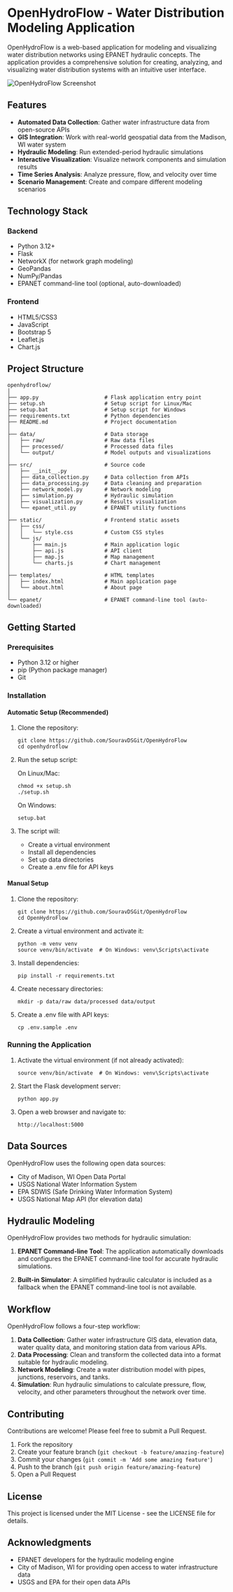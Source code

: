 # OpenHydroFlow - Water Distribution Modeling Application

OpenHydroFlow is a web-based application for modeling and visualizing water distribution networks using EPANET hydraulic concepts. The application provides a comprehensive solution for creating, analyzing, and visualizing water distribution systems with an intuitive user interface.

![OpenHydroFlow Screenshot](images/openhyroflow.png)

## Features

- **Automated Data Collection**: Gather water infrastructure data from open-source APIs
- **GIS Integration**: Work with real-world geospatial data from the Madison, WI water system
- **Hydraulic Modeling**: Run extended-period hydraulic simulations
- **Interactive Visualization**: Visualize network components and simulation results
- **Time Series Analysis**: Analyze pressure, flow, and velocity over time
- **Scenario Management**: Create and compare different modeling scenarios

## Technology Stack

### Backend

- Python 3.12+
- Flask
- NetworkX (for network graph modeling)
- GeoPandas
- NumPy/Pandas
- EPANET command-line tool (optional, auto-downloaded)

### Frontend

- HTML5/CSS3
- JavaScript
- Bootstrap 5
- Leaflet.js
- Chart.js

## Project Structure

```
openhydroflow/
│
├── app.py                     # Flask application entry point
├── setup.sh                   # Setup script for Linux/Mac
├── setup.bat                  # Setup script for Windows
├── requirements.txt           # Python dependencies
├── README.md                  # Project documentation
│
├── data/                      # Data storage
│   ├── raw/                   # Raw data files
│   ├── processed/             # Processed data files
│   └── output/                # Model outputs and visualizations
│
├── src/                       # Source code
│   ├── __init__.py
│   ├── data_collection.py     # Data collection from APIs
│   ├── data_processing.py     # Data cleaning and preparation
│   ├── network_model.py       # Network modeling
│   ├── simulation.py          # Hydraulic simulation
│   ├── visualization.py       # Results visualization
│   └── epanet_util.py         # EPANET utility functions
│
├── static/                    # Frontend static assets
│   ├── css/
│   │   └── style.css          # Custom CSS styles
│   └── js/
│       ├── main.js            # Main application logic
│       ├── api.js             # API client
│       ├── map.js             # Map management
│       └── charts.js          # Chart management
│
├── templates/                 # HTML templates
│   ├── index.html             # Main application page
│   └── about.html             # About page
│
└── epanet/                    # EPANET command-line tool (auto-downloaded)
```

## Getting Started

### Prerequisites

- Python 3.12 or higher
- pip (Python package manager)
- Git

### Installation

#### Automatic Setup (Recommended)

1. Clone the repository:

   ```
   git clone https://github.com/SouravDSGit/OpenHydroFlow
   cd openhydroflow
   ```

2. Run the setup script:

   On Linux/Mac:

   ```
   chmod +x setup.sh
   ./setup.sh
   ```

   On Windows:

   ```
   setup.bat
   ```

3. The script will:
   - Create a virtual environment
   - Install all dependencies
   - Set up data directories
   - Create a .env file for API keys

#### Manual Setup

1. Clone the repository:

   ```
   git clone https://github.com/SouravDSGit/OpenHydroFlow
   cd OpenHydroFlow
   ```

2. Create a virtual environment and activate it:

   ```
   python -m venv venv
   source venv/bin/activate  # On Windows: venv\Scripts\activate
   ```

3. Install dependencies:

   ```
   pip install -r requirements.txt
   ```

4. Create necessary directories:

   ```
   mkdir -p data/raw data/processed data/output
   ```

5. Create a .env file with API keys:
   ```
   cp .env.sample .env
   ```

### Running the Application

1. Activate the virtual environment (if not already activated):

   ```
   source venv/bin/activate  # On Windows: venv\Scripts\activate
   ```

2. Start the Flask development server:

   ```
   python app.py
   ```

3. Open a web browser and navigate to:
   ```
   http://localhost:5000
   ```

## Data Sources

OpenHydroFlow uses the following open data sources:

- City of Madison, WI Open Data Portal
- USGS National Water Information System
- EPA SDWIS (Safe Drinking Water Information System)
- USGS National Map API (for elevation data)

## Hydraulic Modeling

OpenHydroFlow provides two methods for hydraulic simulation:

1. **EPANET Command-line Tool**: The application automatically downloads and configures the EPANET command-line tool for accurate hydraulic simulations.

2. **Built-in Simulator**: A simplified hydraulic calculator is included as a fallback when the EPANET command-line tool is not available.

## Workflow

OpenHydroFlow follows a four-step workflow:

1. **Data Collection**: Gather water infrastructure GIS data, elevation data, water quality data, and monitoring station data from various APIs.
2. **Data Processing**: Clean and transform the collected data into a format suitable for hydraulic modeling.
3. **Network Modeling**: Create a water distribution model with pipes, junctions, reservoirs, and tanks.
4. **Simulation**: Run hydraulic simulations to calculate pressure, flow, velocity, and other parameters throughout the network over time.

## Contributing

Contributions are welcome! Please feel free to submit a Pull Request.

1. Fork the repository
2. Create your feature branch (`git checkout -b feature/amazing-feature`)
3. Commit your changes (`git commit -m 'Add some amazing feature'`)
4. Push to the branch (`git push origin feature/amazing-feature`)
5. Open a Pull Request

## License

This project is licensed under the MIT License - see the LICENSE file for details.

## Acknowledgments

- EPANET developers for the hydraulic modeling engine
- City of Madison, WI for providing open access to water infrastructure data
- USGS and EPA for their open data APIs
